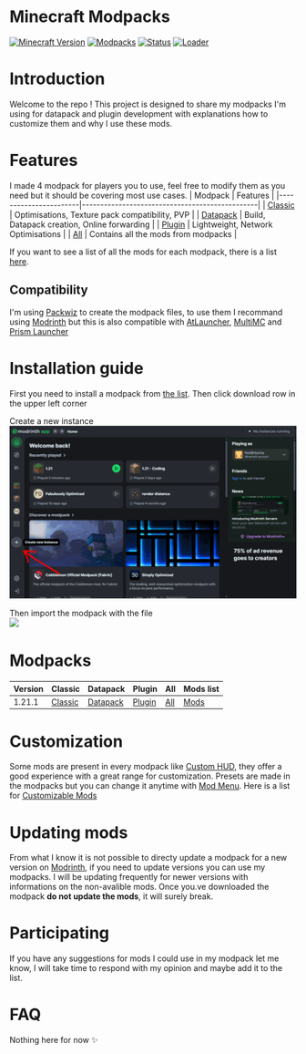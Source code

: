 # Minecraft Modpacks

[![Minecraft Version](https://img.shields.io/badge/Minecraft-1.20+-blue)](https://minecraft.wiki/w/Java_Edition_version_history)
[![Modpacks](https://img.shields.io/badge/Modpacks-3-orange)](#modpacks)
[![Status](https://img.shields.io/badge/Status-In--Development-red)](#)
[![Loader](https://img.shields.io/badge/Mod--Loader-Fabric-lightyellow)](#)

# Introduction

Welcome to the repo ! This project is designed to share my modpacks I'm using for datapack and plugin development with explanations how to customize them and why I use these mods.

# Features

I made 4 modpack for players you to use, feel free to modify them as you need but it should be covering most use cases.
| Modpack               | Features                                       |
|-----------------------|------------------------------------------------|
| [Classic](#modpacks)  | Optimisations, Texture pack compatibility, PVP |
| [Datapack](#modpacks) | Build, Datapack creation, Online forwarding    |
| [Plugin](#modpacks)   | Lightweight, Network Optimisations             |
| [All](#modpacks)      | Contains all the mods from modpacks            |

If you want to see a list of all the mods for each modpack, there is a list [here](#).

## Compatibility

I'm using [Packwiz](https://github.com/packwiz/packwiz) to create the modpack files, to use them I recommand using [Modrinth](https://modrinth.com) but this is also compatible with [AtLauncher](https://atlauncher.com), [MultiMC](https://multimc.org) and [Prism Launcher](https://prismlauncher.org)

# Installation guide

First you need to install a modpack from [the list](#modpacks). Then click download row in the upper left corner

Create a new instance  
<img src="./images/new-instance.gif" width=900>

Then import the modpack with the file  
<img src="./images/importing.gif" width=900>

# Modpacks

| Version | Classic                                                | Datapack                                                 | Plugin      | All      | Mods list                       |
|---------|--------------------------------------------------------|----------------------------------------------------------|-------------|----------|---------------------------------|
| 1.21.1  | [Classic](modpacks/1.21.1/Classic%20-%201.21.1.mrpack) | [Datapack](modpacks/1.21.1/Datapack%20-%201.21.1.mrpack) | [Plugin](#) | [All](#) | [Mods](modpacks/1.21.1/list.md) |

# Customization

Some mods are present in every modpack like [Custom HUD](https://modrinth.com/mod/customhud), they offer a good experience with a great range for customization. Presets are made in the modpacks but you can change it anytime with [Mod Menu](https://modrinth.com/mod/modmenu). Here is a list for [Customizable Mods](modpacks/general.md#Customizable-mods)

# Updating mods

From what I know it is not possible to directy update a modpack for a new version on [Modrinth](https://modrinth.com), if you need to update versions you can use my modpacks. I will be updating frequently for newer versions with informations on the non-avalible mods. Once you.ve downloaded the modpack **do not update the mods**, it will surely break.

# Participating

If you have any suggestions for mods I could use in my modpack let me know, I will take time to respond with my opinion and maybe add it to the list.

# FAQ

Nothing here for now ✨

